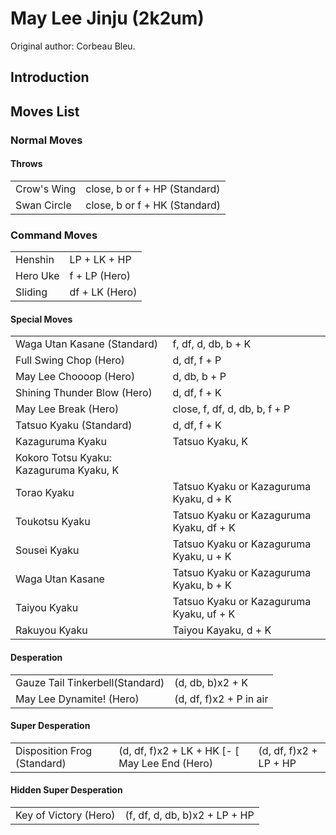 # May Lee Jinju (2k2um)

Original author: Corbeau Bleu.

## Introduction

## Moves List

### Normal Moves

#### Throws

|             |                               |
|-------------|-------------------------------|
| Crow's Wing | close, b or f + HP (Standard) |
| Swan Circle | close, b or f + HK (Standard) |

### Command Moves

|          |                |
|----------|----------------|
| Henshin  | LP + LK + HP   |
| Hero Uke | f + LP (Hero)  |
| Sliding  | df + LK (Hero) |

#### Special Moves

|                                         |                                          |
|-----------------------------------------|------------------------------------------|
| Waga Utan Kasane (Standard)             | f, df, d, db, b + K                      |
| Full Swing Chop (Hero)                  | d, df, f + P                             |
| May Lee Choooop (Hero)                  | d, db, b + P                             |
| Shining Thunder Blow (Hero)             | d, df, f + K                             |
| May Lee Break (Hero)                    | close, f, df, d, db, b, f + P            |
| Tatsuo Kyaku (Standard)                 | d, df, f + K                             |
| Kazaguruma Kyaku                        | Tatsuo Kyaku, K                          |
| Kokoro Totsu Kyaku: Kazaguruma Kyaku, K |                                          |
| Torao Kyaku                             | Tatsuo Kyaku or Kazaguruma Kyaku, d + K  |
| Toukotsu Kyaku                          | Tatsuo Kyaku or Kazaguruma Kyaku, df + K |
| Sousei Kyaku                            | Tatsuo Kyaku or Kazaguruma Kyaku, u + K  |
| Waga Utan Kasane                        | Tatsuo Kyaku or Kazaguruma Kyaku, b + K  |
| Taiyou Kyaku                            | Tatsuo Kyaku or Kazaguruma Kyaku, uf + K |
| Rakuyou Kyaku                           | Taiyou Kayaku, d + K                     |

#### Desperation

|                                 |                         |
|---------------------------------|-------------------------|
| Gauze Tail Tinkerbell(Standard) | (d, db, b)x2 + K        |
| May Lee Dynamite! (Hero)        | (d, df, f)x2 + P in air |

#### Super Desperation

|                             |                                                  |                        |
|-----------------------------|--------------------------------------------------|------------------------|
| Disposition Frog (Standard) | (d, df, f)x2 + LK + HK \[- \[ May Lee End (Hero) | (d, df, f)x2 + LP + HP |

#### Hidden Super Desperation

|                       |                               |
|-----------------------|-------------------------------|
| Key of Victory (Hero) | (f, df, d, db, b)x2 + LP + HP |
